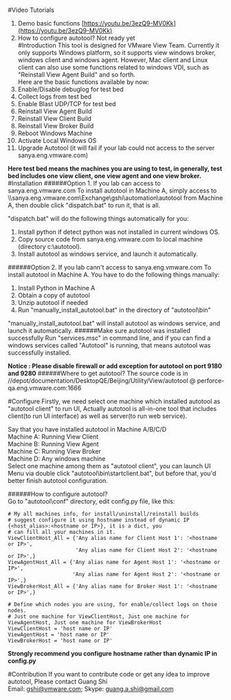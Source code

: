 #Video Tutorials
1. Demo basic functions [https://youtu.be/3ezQ9-MV0Kk](https://youtu.be/3ezQ9-MV0Kk)  
2. How to configure autotool? Not ready yet  
#Introduction
This tool is designed for VMware View Team. Currently it only supports Windows platform, so it supports view windows broker, windows client and windows agent. However, Mac client and Linux client can also use some functions related to windows VDI, such as "Reinstall View Agent Build" and so forth.   
Here are the basic functions available by now:  
1. Enable/Disable debuglog for test bed  
2. Collect logs from test bed  
3. Enable Blast UDP/TCP for test bed  
4. Reinstall View Agent Build  
5. Reinstall View Client Build  
6. Reinstall View Broker Build  
7. Reboot Windows Machine  
8. Activate Local Windows OS  
9. Upgrade Autotool  (it will fail if your lab could not access to the server sanya.eng.vmware.com)

**Here test bed means the machines you are using to test, in generally, test bed includes one view client, one view agent and one view broker.**
#Installation
######Option 1. If you lab can access to sanya.eng.vmware.com
To install autotool in Machine A, simply access to \\\sanya.eng.vmware.com\Exchange\gshi\automation\autotool from Machine A, then double click "dispatch.bat" to run it, that is all.  

"dispatch.bat" will do the following things automatically for you:  
1. Install python if detect python was not installed in current windows OS.  
2. Copy source code from sanya.eng.vmware.com to local machine (directory c:\autotool).  
3. Install autotool as windows service, and launch it automatically.  

######Option 2. If you lab cann't access to sanya.eng.vmware.com
To install autotool in Machine A. You have to do the following things manually:  
1. Install Python in Machine A  
2. Obtain a copy of autotool   
3. Unzip autotool if needed  
4. Run "manually\_install\_autotool.bat" in the directory of "autotool\bin"  

"manually\_install\_autotool.bat" will install autotool as windows service, and launch it automatically.
######Make sure autotool was installed successfully
Run "services.msc" in command line, and if you can find a windows services called "Autotool" is running, that means autotool was successfully installed.  

**Notice : Please disable firewall or add exception for autotool on port 9180 and 9280**
######Where to get autotool?
The source code is in //depot/documentation/DesktopQE/Beijing/Utility/View/autotool @ perforce-qa.eng.vmware.com:1666

#Configure
Firstly, we need select one machine which installed autotool as "autotool client" to run UI, Actually autotool is all-in-one tool that includes client(to run UI interface) as well as server(to run web service).  

Say that you have installed autotool in Machine A/B/C/D  
Machine A: Running View Client  
Machine B: Running View Agent  
Machine C: Running View Broker  
Machine D: Any windows machine  
Select one machine among them as "autotool client", you can launch UI Menu via double click "autotool\bin\startclient.bat", but before that, you'd better finish autotool configuration.  

######How to configure autotool?   
Go to "autotool\conf" directory, edit config.py file, like this:

    # My all machines info, for install/uninstall/reinstall builds
    # suggest configure it using hostname instead of dynamic IP {<host_alias>:<hostname or IP>}, it is a dict, you 
    # can fill all your machines in it.
    ViewClientHost_All = {'Any alias name for Client Host 1': '<hostname or IP>',
                          'Any alias name for Client Host 2': '<hostname or IP>',}
    ViewAgentHost_All = {'Any alias name for Agent Host 1': '<hostname or IP>',
                         'Any alias name for Agent Host 2': '<hostname or IP>',}
    ViewBrokerHost_All = {'Any alias name for Broker Host 1': '<hostname or IP>',}

    # Define which nodes you are using, for enable/collect logs on those nodes. 
    # Just one machine for ViewClientHost, Just one machine for ViewAgentHost, Just one machine for ViewBrokerHost
    ViewClientHost = 'host name or IP'
    ViewAgentHost = 'host name or IP'
    ViewBrokerHost = 'host name or IP'

**Strongly recommend you configure hostname rather than dynamic IP in config.py**  

#Contribution
If you want to contribute code or get any idea to improve autotool, Please contact Guang Shi   
Email: gshi@vmware.com; Skype: guang.a.shi@gmail.com